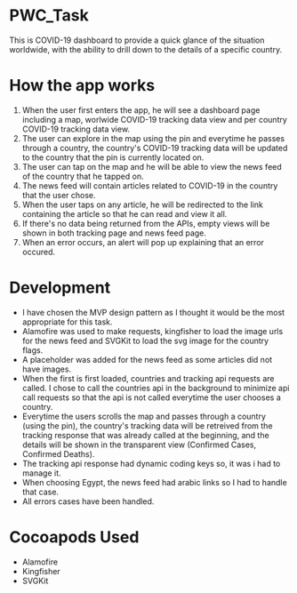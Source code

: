 # PWC_Task
This is COVID-19 dashboard to provide a quick glance of the situation worldwide, with the ability to drill down to the details of a specific country.

# How the app works
1. When the user first enters the app, he will see a dashboard page including a map, worlwide COVID-19 tracking data view and per country COVID-19 tracking data view. 
2. The user can explore in the map using the pin and everytime he passes through a country, the country's COVID-19 tracking data will be updated to the country that the pin is currently located on.
3. The user can tap on the map and he will be able to view the news feed of the country that he tapped on.
4. The news feed will contain articles related to COVID-19 in the country that the user chose.
5. When the user taps on any article, he will be redirected to the link containing the article so that he can read and view it all.
6. If there's no data being returned from the APIs, empty views will be shown in both tracking page and news feed page.
7. When an error occurs, an alert will pop up explaining that an error occured.

# Development

* I have chosen the MVP design pattern as I thought it would be the most appropriate for this task.
* Alamofire was used to make requests, kingfisher to load the image urls for the news feed and SVGKit to load the svg image for the country flags.
* A placeholder was added for the news feed as some articles did not have images.
* When the first is first loaded, countries and tracking api requests are called. I chose to call the countries api in the background to minimize api call requests so that the api is not called everytime the user chooses a country. 
* Everytime the users scrolls the map and passes through a country (using the pin), the country's tracking data will be retreived from the tracking response that was already called at the beginning, and the details will be shown in the transparent view (Confirmed Cases, Confirmed Deaths).
* The tracking api response had dynamic coding keys so, it was i had to manage it.
* When choosing Egypt, the news feed had arabic links so I had to handle that case.
* All errors cases have been handled.

# Cocoapods Used
- Alamofire
- Kingfisher
- SVGKit
